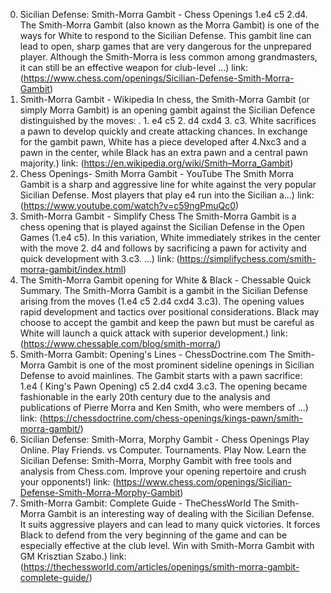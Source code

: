 ---
---
0. Sicilian Defense: Smith-Morra Gambit - Chess Openings
1.e4 c5 2.d4. The Smith-Morra Gambit (also known as the Morra Gambit) is one of the ways for White to respond to the Sicilian Defense. This gambit line can lead to open, sharp games that are very dangerous for the unprepared player. Although the Smith-Morra is less common among grandmasters, it can still be an effective weapon for club-level ...)
link: (https://www.chess.com/openings/Sicilian-Defense-Smith-Morra-Gambit)
1. Smith-Morra Gambit - Wikipedia
In chess, the Smith-Morra Gambit (or simply Morra Gambit) is an opening gambit against the Sicilian Defence distinguished by the moves: . 1. e4 c5 2. d4 cxd4 3. c3. White sacrifices a pawn to develop quickly and create attacking chances. In exchange for the gambit pawn, White has a piece developed after 4.Nxc3 and a pawn in the center, while Black has an extra pawn and a central pawn majority.)
link: (https://en.wikipedia.org/wiki/Smith–Morra_Gambit)
2. Chess Openings- Smith Morra Gambit - YouTube
The Smith Morra Gambit is a sharp and aggressive line for white against the very popular Sicilian Defense. Most players that play e4 run into the Sicilian a...)
link: (https://www.youtube.com/watch?v=c59ngPmuQc0)
3. Smith-Morra Gambit - Simplify Chess
The Smith-Morra Gambit is a chess opening that is played against the Sicilian Defense in the Open Games (1.e4 c5). In this variation, White immediately strikes in the center with the move 2. d4 and follows by sacrificing a pawn for activity and quick development with 3.c3. ...)
link: (https://simplifychess.com/smith-morra-gambit/index.html)
4. The Smith-Morra Gambit opening for White & Black - Chessable
Quick Summary. The Smith-Morra Gambit is a gambit in the Sicilian Defense arising from the moves (1.e4 c5 2.d4 cxd4 3.c3). The opening values rapid development and tactics over positional considerations. Black may choose to accept the gambit and keep the pawn but must be careful as White will launch a quick attack with superior development.)
link: (https://www.chessable.com/blog/smith-morra/)
5. Smith-Morra Gambit: Opening's Lines - ChessDoctrine.com
The Smith-Morra Gambit is one of the most prominent sideline openings in Sicilian Defense to avoid mainlines. The Gambit starts with a pawn sacrifice: 1.e4 ( King's Pawn Opening) c5 2.d4 cxd4 3.c3. The opening became fashionable in the early 20th century due to the analysis and publications of Pierre Morra and Ken Smith, who were members of ...)
link: (https://chessdoctrine.com/chess-openings/kings-pawn/smith-morra-gambit/)
6. Sicilian Defense: Smith-Morra, Morphy Gambit - Chess Openings
Play Online. Play Friends. vs Computer. Tournaments. Play Now. Learn the Sicilian Defense: Smith-Morra, Morphy Gambit with free tools and analysis from Chess.com. Improve your opening repertoire and crush your opponents!)
link: (https://www.chess.com/openings/Sicilian-Defense-Smith-Morra-Morphy-Gambit)
7. Smith-Morra Gambit: Complete Guide - TheChessWorld
The Smith-Morra Gambit is an interesting way of dealing with the Sicilian Defense. It suits aggressive players and can lead to many quick victories. It forces Black to defend from the very beginning of the game and can be especially effective at the club level. Win with Smith-Morra Gambit with GM Krisztian Szabo.)
link: (https://thechessworld.com/articles/openings/smith-morra-gambit-complete-guide/)
